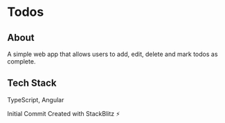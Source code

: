 # Todos

## About
A simple web app that allows users to add, edit, delete and mark todos as complete.

## Tech Stack
TypeScript, Angular

Initial Commit Created with StackBlitz ⚡️
